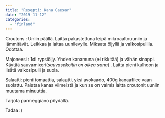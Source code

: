 ```yaml
---
title: "Resepti: Kana Caesar"
date: "2019-11-12"
categories: 
  - "finland"
---
```


Croutons : Uniin päällä. Laitta pakastettuna leipä mikroaaltouuniin ja lämmitävät. Leikkaa ja laitaa uunilevylle. Miksata öljyllä ja valkosipulilla. Odottaa.

Majoneesi : 1dl rypsiöljy. Yhden kanamuna (ei rikkitää) ja vähän sinappi. Käytää sauvamixeri(_sauvasekoitin on oikea sana_) . Laitta pieni kulhoon ja lisätä valkosipulii ja suola.

Salaatti: pieni tomaattia, salaatti, yksi avokaado, 400g kanaafilee vaan suolattu. Paistaa kanaa viimeistä ja kun se on valmis laitta croutonit uuniin muutama minuuttia.

Tarjota parmeggiano pöydällä.

Tadaa :)
